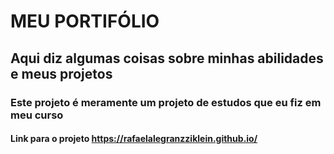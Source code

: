 
# MEU PORTIFÓLIO 

## Aqui diz algumas coisas sobre minhas abilidades e meus projetos

### Este projeto é meramente um projeto de estudos que eu fiz em meu curso

#### Link para o projeto https://rafaelalegranzziklein.github.io/
